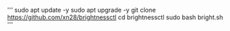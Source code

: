 '''
sudo apt update -y
sudo apt upgrade -y
git clone https://github.com/xn28/brightnessctl
cd brightnessctl
sudo bash bright.sh
'''
